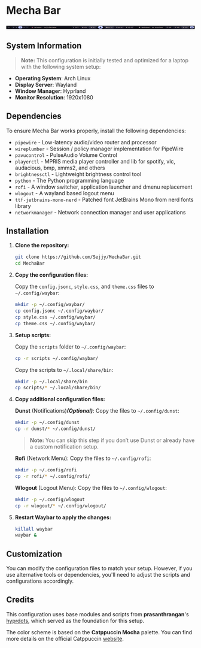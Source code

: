 # Mecha Bar
![Mecha Bar](/preview/v1.1.1.png)

## System Information
> **Note:** This configuration is initially tested and optimized for a laptop with the following system setup:

- **Operating System**: Arch Linux
- **Display Server**: Wayland
- **Window Manager**: Hyprland
- **Monitor Resolution**: 1920x1080

## Dependencies
To ensure Mecha Bar works properly, install the following dependencies:

- ```pipewire``` - Low-latency audio/video router and processor
- ```wireplumber``` - Session / policy manager implementation for PipeWire
- ```pavucontrol``` - PulseAudio Volume Control
- ```playerctl``` - MPRIS media player controller and lib for spotify, vlc, audacious, bmp, xmms2, and others
- ```brightnessctl``` - Lightweight brightness control tool
- ```python``` - The Python programming language
- ```rofi``` - A window switcher, application launcher and dmenu replacement
- ```wlogout``` - A wayland based logout menu 
- ```ttf-jetbrains-mono-nerd``` - Patched font JetBrains Mono from nerd fonts library
- ```networkmanager``` - Network connection manager and user applications

## Installation
1. **Clone the repository:**
   ```bash
   git clone https://github.com/Sejjy/MechaBar.git
   cd MechaBar
   ```
   
2. **Copy the configuration files:**
    
    Copy the `config.jsonc`, `style.css`, and `theme.css` files to `~/.config/waybar`:
    ```bash
    mkdir -p ~/.config/waybar/
    cp config.jsonc ~/.config/waybar/
    cp style.css ~/.config/waybar/
    cp theme.css ~/.config/waybar/
    ```

3. **Setup scripts:**
    
    Copy the `scripts` folder to `~/.config/waybar`:
    ```bash
    cp -r scripts ~/.config/waybar/
    ```

    Copy the scripts to `~/.local/share/bin`:
    ```bash
    mkdir -p ~/.local/share/bin
    cp scripts/* ~/.local/share/bin/
    ```

4. **Copy additional configuration files:**

    **Dunst** (Notifications)***(Optional)***: Copy the files to `~/.config/dunst`:
    ```bash
    mkdir -p ~/.config/dunst
    cp -r dunst/* ~/.config/dunst/
    ```
    > **Note:** You can skip this step if you don’t use Dunst or already have a custom notification setup.

    **Rofi** (Network Menu): Copy the files to `~/.config/rofi`:
    ```bash
    mkdir -p ~/.config/rofi
    cp -r rofi/* ~/.config/rofi/
    ```

    **Wlogout** (Logout Menu): Copy the files to `~/.config/wlogout`:
    ```bash
    mkdir -p ~/.config/wlogout
    cp -r wlogout/* ~/.config/wlogout/
    ```

5. **Restart Waybar to apply the changes:**
    ```bash
    killall waybar
    waybar &
    ```

## Customization
You can modify the configuration files to match your setup. However, if you use alternative tools or dependencies, you'll need to adjust the scripts and configurations accordingly.

## Credits
This configuration uses base modules and scripts from **prasanthrangan**'s [hyprdots](https://github.com/prasanthrangan/hyprdots), which served as the foundation for this setup.

The color scheme is based on the **Catppuccin Mocha** palette. You can find more details on the official Catppuccin [website](https://catppuccin.com/palette).